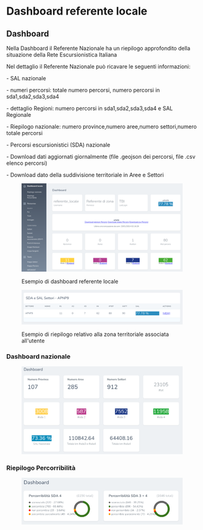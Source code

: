 # Dashboard referente locale

## Dashboard

Nella Dashboard il Referente Nazionale ha un riepilogo approfondito della situazione della Rete Escursionistica Italiana

Nel dettaglio il Referente Nazionale può ricavare le seguenti informazioni:

\- SAL nazionale

\- numeri percorsi: totale numero percorsi, numero percorsi in sda1,sda2,sda3,sda4

\- dettaglio Regioni: numero percorsi in sda1,sda2,sda3,sda4 e SAL Regionale

\- Riepilogo nazionale: numero province,numero aree,numero settori,numero totale percorsi

\- Percorsi escursionistici (SDA) nazionale

\- Download dati aggiornati giornalmente (file .geojson dei percorsi, file .csv elenco percorsi)

\- Download dato della suddivisione territoriale in Aree e Settori

<figure><img src="../../.gitbook/assets/image (100).png" alt=""><figcaption><p>Esempio di dashboard referente locale</p></figcaption></figure>

<figure><img src="../../.gitbook/assets/image (101).png" alt=""><figcaption><p>Esempio di riepilogo relativo alla zona territoriale associata all'utente</p></figcaption></figure>

### Dashboard nazionale

<figure><img src="../../.gitbook/assets/image (102).png" alt=""><figcaption></figcaption></figure>

### Riepilogo Percorribilità

<figure><img src="../../.gitbook/assets/image (103).png" alt=""><figcaption></figcaption></figure>
